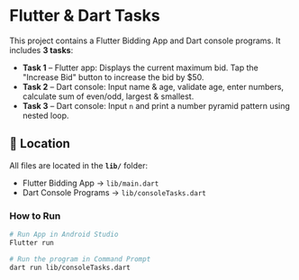# Flutter & Dart Tasks
This project contains a Flutter Bidding App and Dart console programs.
It includes **3 tasks**:  

- **Task 1** – Flutter app: Displays the current maximum bid. Tap the "Increase Bid" button to increase the bid by $50.
-  **Task 2** – Dart console: Input name & age, validate age, enter numbers, calculate sum of even/odd, largest & smallest.
-   **Task 3** – Dart console: Input `n` and print a number pyramid pattern using nested loop.

## 📌 Location
All files are located in the **`lib/`** folder:  

- Flutter Bidding App → `lib/main.dart`  
- Dart Console Programs → `lib/consoleTasks.dart`

### How to Run

```bash
# Run App in Android Studio
Flutter run

# Run the program in Command Prompt
dart run lib/consoleTasks.dart
```
